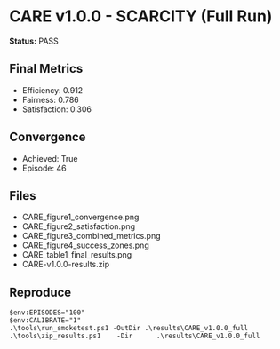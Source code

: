 ﻿# CARE v1.0.0 - SCARCITY (Full Run)
**Status:** PASS

## Final Metrics
- Efficiency: 0.912
- Fairness:   0.786
- Satisfaction: 0.306

## Convergence
- Achieved: True
- Episode:  46

## Files
- CARE_figure1_convergence.png
- CARE_figure2_satisfaction.png
- CARE_figure3_combined_metrics.png
- CARE_figure4_success_zones.png
- CARE_table1_final_results.png
- CARE-v1.0.0-results.zip

## Reproduce
    $env:EPISODES="100"
    $env:CALIBRATE="1"
    .\tools\run_smoketest.ps1 -OutDir .\results\CARE_v1.0.0_full
    .\tools\zip_results.ps1    -Dir      .\results\CARE_v1.0.0_full


